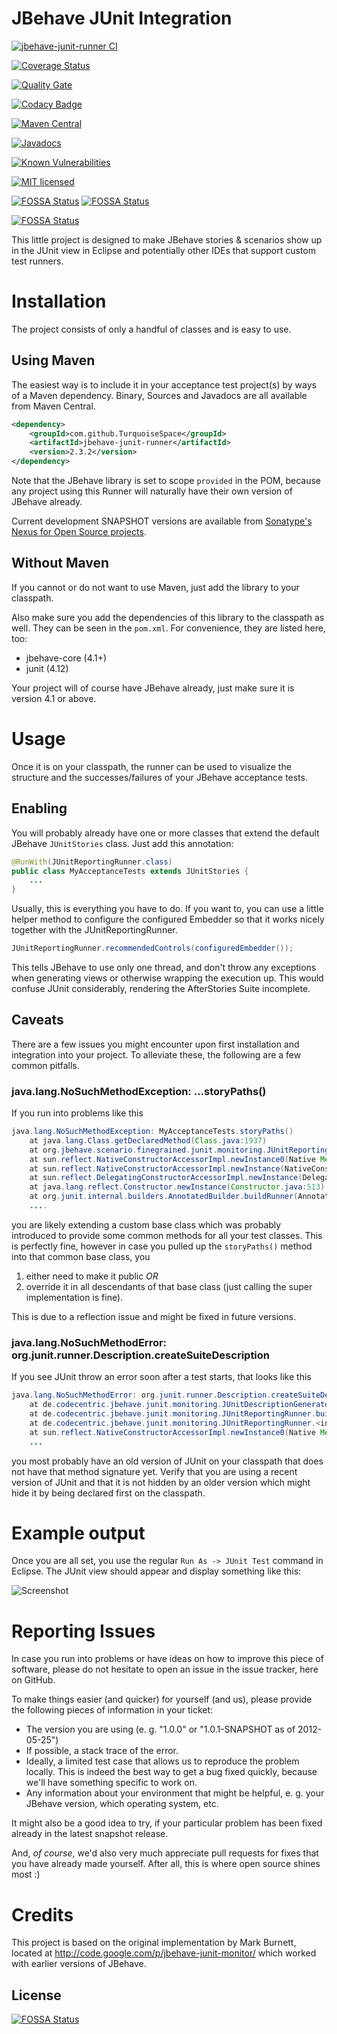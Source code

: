 JBehave JUnit Integration
=========================

[![jbehave-junit-runner CI](https://github.com/TurquoiseSpace/jbehave-junit-runner/actions/workflows/ci.yml/badge.svg)](https://github.com/TurquoiseSpace/jbehave-junit-runner/actions/workflows/ci.yml)

[![Coverage Status](https://coveralls.io/repos/github/TurquoiseSpace/jbehave-junit-runner/badge.svg?branch=master)](https://coveralls.io/github/TurquoiseSpace/jbehave-junit-runner?branch=master)

[![Quality Gate](https://sonarcloud.io/api/project_badges/measure?project=TurquoiseSpace_jbehave-junit-runner&metric=alert_status)](https://sonarcloud.io/summary/new_code?id=TurquoiseSpace_jbehave-junit-runner)

[![Codacy Badge](https://app.codacy.com/project/badge/Grade/d81f58136aa245668240b7d851a54d50)](https://www.codacy.com/gh/TurquoiseSpace/jbehave-junit-runner/dashboard?utm_source=github.com&amp;utm_medium=referral&amp;utm_content=TurquoiseSpace/jbehave-junit-runner&amp;utm_campaign=Badge_Grade)

[![Maven Central](https://img.shields.io/maven-central/v/com.github.TurquoiseSpace/jbehave-junit-runner.svg)](https://central.sonatype.com/search?q=jbehave-junit-runner&namespace=com.github.TurquoiseSpace)

[![Javadocs](http://www.javadoc.io/badge/com.github.TurquoiseSpace/jbehave-junit-runner.svg)](http://www.javadoc.io/doc/com.github.TurquoiseSpace/jbehave-junit-runner)

[![Known Vulnerabilities](https://snyk.io/test/github/TurquoiseSpace/jbehave-junit-runner/badge.svg?targetFile=pom.xml)](https://snyk.io/test/github/TurquoiseSpace/jbehave-junit-runner?targetFile=pom.xml)

[![MIT licensed](https://img.shields.io/badge/license-MIT-blue.svg)](https://raw.githubusercontent.com/TurquoiseSpace/jbehave-junit-runner/master/LICENSE)

[![FOSSA Status](https://app.fossa.io/api/projects/git%2Bgithub.com%2FTurquoiseSpace%2Fjbehave-junit-runner.svg?type=shield)](https://app.fossa.io/projects/git%2Bgithub.com%2FTurquoiseSpace%2Fjbehave-junit-runner?ref=badge_shield)
[![FOSSA Status](https://app.fossa.com/api/projects/git%2Bgithub.com%2FTurquoiseSpace%2Fjbehave-junit-runner.svg?type=small)](https://app.fossa.com/projects/git%2Bgithub.com%2FTurquoiseSpace%2Fjbehave-junit-runner?ref=badge_small)

[![FOSSA Status](https://app.fossa.com/api/projects/git%2Bgithub.com%2FTurquoiseSpace%2Fjbehave-junit-runner.svg?type=large&issueType=license)](https://app.fossa.com/projects/git%2Bgithub.com%2FTurquoiseSpace%2Fjbehave-junit-runner?ref=badge_large&issueType=license)


This little project is designed to make JBehave
stories & scenarios show up in the JUnit view
in Eclipse and potentially other IDEs that support
custom test runners.

Installation
==========================
The project consists of only a handful of classes
and is easy to use.


Using Maven
-------------------
The easiest way is to include
it in your acceptance test project(s) by ways of
a Maven dependency. Binary, Sources and Javadocs are
all available from Maven Central.

```xml
<dependency>
    <groupId>com.github.TurquoiseSpace</groupId>
    <artifactId>jbehave-junit-runner</artifactId>
    <version>2.3.2</version>
</dependency>
```

Note that the JBehave library is set to scope `provided`
in the POM, because any project using this Runner will
naturally have their own version of JBehave already.

Current development SNAPSHOT versions are available from
[Sonatype's Nexus for Open Source projects](https://oss.sonatype.org/content/repositories/snapshots/com/github/TurquoiseSpace/jbehave-junit-runner/).

Without Maven
---------------------
If you cannot or do not want to use Maven, just
add the library to your classpath.

Also make sure you add the dependencies of this library to the classpath as well. They can be
seen in the `pom.xml`. For convenience, they are listed here, too:

  * jbehave-core (4.1+)
  * junit (4.12)

Your project will of course have JBehave already, just make sure it is version 4.1 or above.


Usage
====================================
Once it is on your classpath, the runner can be used
to visualize the structure and the successes/failures
of your JBehave acceptance tests.

Enabling
-------------------------------
You will probably already have one or more classes
that extend the default JBehave `JUnitStories` class.
Just add this annotation:

```java
@RunWith(JUnitReportingRunner.class)
public class MyAcceptanceTests extends JUnitStories {
    ...
}
```

Usually, this is everything you have to do. If you want to,
you can use a little helper method to configure the configured
Embedder so that it works nicely together with the JUnitReportingRunner.

```java
JUnitReportingRunner.recommendedControls(configuredEmbedder());
```

This tells JBehave to use only one thread, and don't throw any exceptions
when generating views or otherwise wrapping the execution up. This would
confuse JUnit considerably, rendering the AfterStories Suite incomplete.

Caveats
----------------------------
There are a few issues you might encounter upon first installation and
integration into your project. To alleviate these, the following are a
few common pitfalls.

### java.lang.NoSuchMethodException: ...storyPaths()

If you run into problems like this

```java
java.lang.NoSuchMethodException: MyAcceptanceTests.storyPaths()
    at java.lang.Class.getDeclaredMethod(Class.java:1937)
    at org.jbehave.scenario.finegrained.junit.monitoring.JUnitReportingRunner.<init>(JUnitReportingRunner.java:33)
    at sun.reflect.NativeConstructorAccessorImpl.newInstance0(Native Method)
    at sun.reflect.NativeConstructorAccessorImpl.newInstance(NativeConstructorAccessorImpl.java:39)
    at sun.reflect.DelegatingConstructorAccessorImpl.newInstance(DelegatingConstructorAccessorImpl.java:27)
    at java.lang.reflect.Constructor.newInstance(Constructor.java:513)
    at org.junit.internal.builders.AnnotatedBuilder.buildRunner(AnnotatedBuilder.java:31)
    ....
```

you are likely extending a custom base class which
was probably introduced to provide some common methods
for all  your test classes. This is perfectly fine,
however in case you pulled up the `storyPaths()` method
into that common base class, you

  1. either need to make it public _OR_
  1. override it in all descendants of that base class
     (just calling the super implementation is fine).

This is due to a reflection issue and might be fixed in
future versions.


### java.lang.NoSuchMethodError: org.junit.runner.Description.createSuiteDescription

If you see JUnit throw an error soon after a test starts, that looks like this

```java
java.lang.NoSuchMethodError: org.junit.runner.Description.createSuiteDescription(Ljava/lang/String;[Ljava/lang/annotation/Annotation;)Lorg/junit/runner/Description;
    at de.codecentric.jbehave.junit.monitoring.JUnitDescriptionGenerator.createDescriptionFrom(JUnitDescriptionGenerator.java:43)
    at de.codecentric.jbehave.junit.monitoring.JUnitReportingRunner.buildDescriptionFromStories(JUnitReportingRunner.java:152)
    at de.codecentric.jbehave.junit.monitoring.JUnitReportingRunner.<init>(JUnitReportingRunner.java:73)
    at sun.reflect.NativeConstructorAccessorImpl.newInstance0(Native Method)
    ...
```

you most probably have an old version of JUnit on your classpath that does not have
that method signature yet. Verify that you are using a recent version of
JUnit and that it is not hidden by an older version which might hide it by being
declared first on the classpath.

Example output
=================================
Once you are all set, you use the regular `Run As -> JUnit Test`
command in Eclipse. The JUnit view should appear and display something
like this:

![Screenshot](https://raw.githubusercontent.com/codecentric/jbehave-junit-runner/master/doc/img/JBehaveJUnitScreenshot.png)


Reporting Issues
=================================
In case you run into problems or have ideas on how to improve this
piece of software, please do not hesitate to open an issue in the
issue tracker, here on GitHub.

To make things easier (and quicker) for yourself (and us), please
provide the following pieces of information in your ticket:

  * The version you are using (e. g. "1.0.0" or "1.0.1-SNAPSHOT as of 2012-05-25")
  * If possible, a stack trace of the error.
  * Ideally, a limited test case that allows us to reproduce the
    problem locally. This is indeed the best way to get a bug fixed
    quickly, because we'll have something specific to work on.
  * Any information about your environment that might be helpful, e. g.
    your JBehave version, which operating system, etc.

It might also be a good idea to try, if your particular problem has
been fixed already in the latest snapshot release.

And, *of course*, we'd also very much appreciate pull requests for fixes
that you have already made yourself. After all, this is where open source
shines most :)

Credits
=================================
This project is based on the original implementation by Mark Burnett, located at http://code.google.com/p/jbehave-junit-monitor/ which worked with earlier versions of JBehave.


## License
[![FOSSA Status](https://app.fossa.io/api/projects/git%2Bgithub.com%2FTurquoiseSpace%2Fjbehave-junit-runner.svg?type=large)](https://app.fossa.io/projects/git%2Bgithub.com%2FTurquoiseSpace%2Fjbehave-junit-runner?ref=badge_large)
